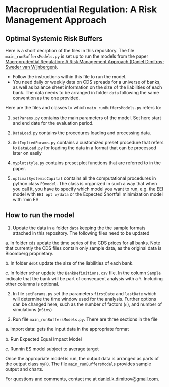 # Macroprudential Regulation: A Risk Management Approach

## Optimal Systemic Risk Buffers


Here is a short decrption of the files in this repository. The file `main_runBuffersModels.py` is set up to run the models from the paper [Macroprudential Regulation: A Risk Management Approach (Daniel Dimitrov; Sweder van Wijnbergen)](https://www.dnb.nl/publicaties/publicaties-onderzoek/working-paper-2023/765-macroprudential-regulation-a-risk-management-approach/).

+ Follow the instructions within this file to run the model. 
+ You need daily or weekly data on CDS spreads for a universe of banks, as well as balance sheet information on the size of the liabilities of each bank. The data needs to be arranged in folder `data` following the same convention as the one provided. 

Here are the files and classes to which `main_runBuffersModels.py` refers to: 

1. `setParams.py` contains the main parameters of the model. Set here start and end date for the evaluation period. 

2. `DataLoad.py` contains the procedures loading and processing data. 

3. `GetImpliedParams.py` contains a customized preset procedure that refers to `DataLoad.py` for loading the data in a format that can be processed later on easily   

4. `myplotstyle.py` contains preset plot functions that are referred to in the paper. 

5. `optimalSystemicCapital` contains all the computational procedures in python class `PDmodel`. The class is organized in such a way that when you call it, you have to specify which model you want to run, e.g. the EEI model with `EEI opt w/data` or the Expected Shortfall minimization model with `min ES

## How to run the model

1. Update the data in a folder `data` keeping the the sample formats attached in this repository. The following files need to be updated

  a. In folder `cds` update the time series of the CDS prices for all banks. Note that currently the CDS files contain only sample data, as the original data is Bloomberg proprietary. 

  b. In folder `debt` update the size of the liabilities of each bank. 

  c. In folder `other` update the `BankDefinitions.csv` file. In the column `Sample` indicate that the bank will be part of consequent analysis with a `Y`. Including other columns is optional. 
  
2. In file `setParams.py` set the parameters `firstDate` and `lastDate` which will determine the time window used for the analysis. Further options can be changed here, such as the number of factors (`n`), and number of simulations (`nSims`) 

3. Run file `main_runBuffersModels.py`. There are three sections in the file

  a. Import data: gets the input data in the appropriate format
  
  b. Run Expected Equal Impact Model
  
  c. Runnin ES model subject to average target

Once the appropriate model is run, the output data is arranged as parts of the output class `myPD`. The file `main_runBuffersModels` provides sample output and charts. 

For questions and comments, contact me at daniel.k.dimitrov@gmail.com. 
